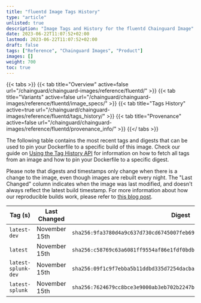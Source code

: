 ```yaml
---
title: "fluentd Image Tags History"
type: "article"
unlisted: true
description: "Image Tags and History for the fluentd Chainguard Image"
date: 2023-06-22T11:07:52+02:00
lastmod: 2023-06-22T11:07:52+02:00
draft: false
tags: ["Reference", "Chainguard Images", "Product"]
images: []
weight: 700
toc: true
---
```


{{< tabs >}}
{{< tab title="Overview" active=false url="/chainguard/chainguard-images/reference/fluentd/" >}}
{{< tab title="Variants" active=false url="/chainguard/chainguard-images/reference/fluentd/image_specs/" >}}
{{< tab title="Tags History" active=true url="/chainguard/chainguard-images/reference/fluentd/tags_history/" >}}
{{< tab title="Provenance" active=false url="/chainguard/chainguard-images/reference/fluentd/provenance_info/" >}}
{{</ tabs >}}

The following table contains the most recent tags and digests that can be used to pin your Dockerfile to a specific build of this image. Check our guide on [Using the Tag History API](/chainguard/chainguard-images/using-the-tag-history-api/) for information on how to fetch all tags from an image and how to pin your Dockerfile to a specific digest.

Please note that digests and timestamps only change when there is a change to the image, even though images are rebuilt every night. The "Last Changed" column indicates when the image was last modified, and doesn't always reflect the latest build timestamp. For more information about how our reproducible builds work, please refer to [this blog post](https://www.chainguard.dev/unchained/reproducing-chainguards-reproducible-image-builds).

| Tag (s)              | Last Changed  | Digest                                                                    |
|----------------------|---------------|---------------------------------------------------------------------------|
|  `latest-dev`        | November 15th | `sha256:9fa3780d4a9c637d730cd6745007feb69e30b4c3b574a65e1c251b5d0e998f18` |
|  `latest`            | November 15th | `sha256:c58769c63a6081ff9554af86e1fdf0bdb83bad9ecb37d09765b96e5b445ecc7f` |
|  `latest-splunk-dev` | November 15th | `sha256:09f1c9f7ebba5b11ddbd335d7254dacba4da1a8c06005376a6725bcc8316ae7a` |
|  `latest-splunk`     | November 15th | `sha256:7624679cc8bce3e9000ab3eb702b2247bc4b126f9ec5562d9188d180e674c685` |


